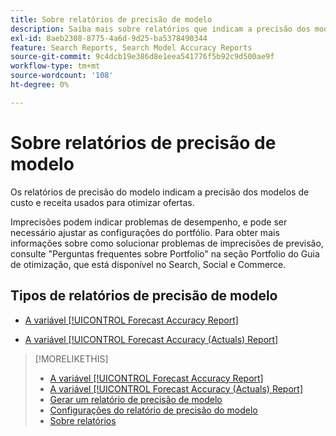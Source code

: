 ```yaml
---
title: Sobre relatórios de precisão de modelo
description: Saiba mais sobre relatórios que indicam a precisão dos modelos de custo e receita usados para otimizar ofertas.
exl-id: 8aeb2308-8775-4a6d-9d25-ba5378490344
feature: Search Reports, Search Model Accuracy Reports
source-git-commit: 9c4dcb19e386d8e1eea541776f5b92c9d500ae9f
workflow-type: tm+mt
source-wordcount: '108'
ht-degree: 0%

---
```


# Sobre relatórios de precisão de modelo

Os relatórios de precisão do modelo indicam a precisão dos modelos de custo e receita usados para otimizar ofertas.

Imprecisões podem indicar problemas de desempenho, e pode ser necessário ajustar as configurações do portfólio. Para obter mais informações sobre como solucionar problemas de imprecisões de previsão, consulte &quot;Perguntas frequentes sobre Portfolio&quot; na seção Portfolio do Guia de otimização, que está disponível no Search, Social e Commerce.<!-- verify convention for referencing Optimization Guide here -->

## Tipos de relatórios de precisão de modelo

* [A variável [!UICONTROL Forecast Accuracy Report]](forecast-accuracy-report.md)

* [A variável [!UICONTROL Forecast Accuracy (Actuals) Report]](forecast-accuracy-actuals-report.md)

>[!MORELIKETHIS]
>
>* [A variável [!UICONTROL Forecast Accuracy Report]](forecast-accuracy-report.md)
>* [A variável [!UICONTROL Forecast Accuracy (Actuals) Report]](forecast-accuracy-actuals-report.md)
>* [Gerar um relatório de precisão de modelo](model-accuracy-report-generate.md)
>* [Configurações do relatório de precisão do modelo](/help/search-social-commerce/reports/management/model-accuracy/model-accuracy-report-settings.md)
>* [Sobre relatórios](/help/search-social-commerce/reports/report-about.md)
